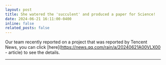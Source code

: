 ```yaml
---
layout: post
title: She watered the 'succulent' and produced a paper for Science!
date: 2024-06-21 16:11:00-0400
inline: false
related_posts: false
---
```


Our team recently reported on a project that was reported by Tencent News, you can click [here](https://news.qq.com/rain/a/20240621A00VLX00 - article) to see the details.

---



